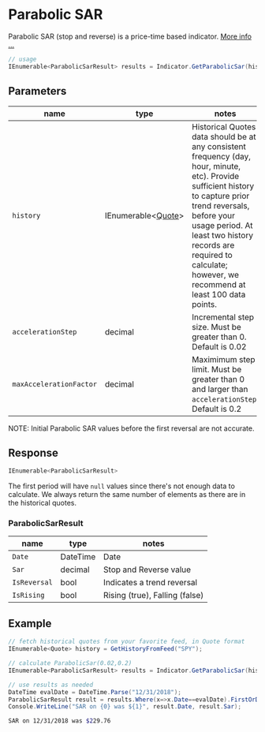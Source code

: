 ﻿# Parabolic SAR

Parabolic SAR (stop and reverse) is a price-time based indicator.
[More info ...](https://school.stockcharts.com/doku.php?id=technical_indicators:parabolic_sar)

```csharp
// usage
IEnumerable<ParabolicSarResult> results = Indicator.GetParabolicSar(history, accelerationStep, maxAccelerationFactor);  
```

## Parameters

| name | type | notes
| -- |-- |--
| `history` | IEnumerable\<[Quote](../../GUIDE.md#quote)\> | Historical Quotes data should be at any consistent frequency (day, hour, minute, etc).  Provide sufficient history to capture prior trend reversals, before your usage period.  At least two history records are required to calculate; however, we recommend at least 100 data points.
| `accelerationStep` | decimal | Incremental step size.  Must be greater than 0.  Default is 0.02
| `maxAccelerationFactor` | decimal | Maximimum step limit.  Must be greater than 0 and larger than `accelerationStep`.  Default is 0.2

NOTE: Initial Parabolic SAR values before the first reversal are not accurate.

## Response

```csharp
IEnumerable<ParabolicSarResult>
```

The first period will have `null` values since there's not enough data to calculate.  We always return the same number of elements as there are in the historical quotes.

### ParabolicSarResult

| name | type | notes
| -- |-- |--
| `Date` | DateTime | Date
| `Sar` | decimal | Stop and Reverse value
| `IsReversal` | bool | Indicates a trend reversal
| `IsRising` | bool | Rising (true), Falling (false)

## Example

```csharp
// fetch historical quotes from your favorite feed, in Quote format
IEnumerable<Quote> history = GetHistoryFromFeed("SPY");

// calculate ParabolicSar(0.02,0.2)
IEnumerable<ParabolicSarResult> results = Indicator.GetParabolicSar(history,0.02,0.2);

// use results as needed
DateTime evalDate = DateTime.Parse("12/31/2018");
ParabolicSarResult result = results.Where(x=>x.Date==evalDate).FirstOrDefault();
Console.WriteLine("SAR on {0} was ${1}", result.Date, result.Sar);
```

```bash
SAR on 12/31/2018 was $229.76
```
